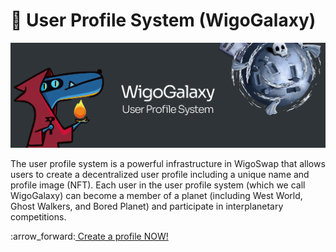 # 🌌 User Profile System (WigoGalaxy)

![](../.gitbook/assets/WigoGalaxy.jpg)

The user profile system is a powerful infrastructure in WigoSwap that allows users to create a decentralized user profile including a unique name and profile image (NFT). Each user in the user profile system (which we call WigoGalaxy) can become a member of a planet (including West World, Ghost Walkers, and Bored Planet) and participate in interplanetary competitions.

:arrow\_forward:[ Create a profile NOW!](https://wigoswap.io/join)
